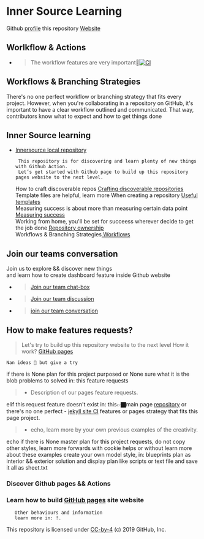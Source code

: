 
# Inner Source Learning 
<p> 
  Github <a href="https://djibal.github.io/innersource/">profile</a>
  this repository <a href="https://djibal.github.io/innersource/"> Website </a>
</p>

 ## Worlkflow & Actions
- > The workflow features are very important🗽[![CI](https://github.com/djibal/innersource/actions/workflows/blank.yml/badge.svg)](https://github.com/djibal/innersource/actions/workflows/blank.yml)

## Workflows & Branching Strategies
There's no one perfect workflow or branching strategy that fits every project. However,
when you're collaborating in a repository on GitHub, it's important to have a clear workflow outlined and communicated.
That way, contributors know what to expect and how to get things done


## Inner Source learning
- [Innersource local repository](https://github.com/djibal/innersource/)
<ul class="branch-list"> 
   
     This repository is for discovering and learn plenty of new things with Github Action.
     Let‘s get started with Github page to build up this repository pages website to the next level.

 How to craft discoverable repos <a href="discoverable/">Crafting discoverable repositories</a></li><br>
 Template files are helpful, learn more When creating a repository <a href="templates/"> Useful templates</a></li><br>
 Measuring success is about more than measuring certain data point <a href="metrics/"> Measuring success</a></li><br>
 Working from home, you'll be set for succeess wherever decide to get the job done <a href="repo-ownership/"> Repository ownership</a></li><br>
 Workflows & Branching Strategies<a href="workflows/"> Workflows </a></li>
</ul>
 

## Join our teams conversation 

Join us to explore && discover new things<br>
and learn how to create dashboard feature inside Github website
- > [Join our team chat-box](https://github.com/orgs/dji-7/teams/team-chat-box/)
- > [Join our team discussion](https://github.com/orgs/dji-7/teams/team-discussion/)
- > [join our team conversation](https://github.com/orgs/dji-7/teams/team-conversations/)

## How to make features requests?

> Let's try to build up this repository website to the next level
How it work? <a href="https://pages.github.com">GitHub pages</a>

    Nan ideas 🧐 but give a try
    
if there is None plan for this project purposed or 
None sure what it is the blob problems to solved in: this feature requests

> - Description of our pages feature requests.
    
elif this request feature doesn't exist in: this👉🏿main page [repository](https://github.com/dji-7/dji7.github.io/) or
there's no one perfect - [jekyll site CI](https://jekyllrb.com/) features or pages strategy that fits this page project.
    
 > - echo, learn more by your own previous examples of the creativity.

echo if there is None master plan for this project requests, do not copy other styles,
learn more forwards with cookie helps or without learn more about these examples create your own model
style, in: blueprints plan as interior && exterior solution and display plan like scripts or text file and save it all as sheet.txt

    
 
### Discover Github pages && Actions  
<h3> Learn how to build <a href="https://pages.github.com">GitHub pages</a> site website</h3>
       
       Other behaviours and information 
       learn more in: !.
        
<p>This repository is licensed under <a href="../LICENSE">CC-by-4</a> (c) 2019 GitHub, Inc.</p>
